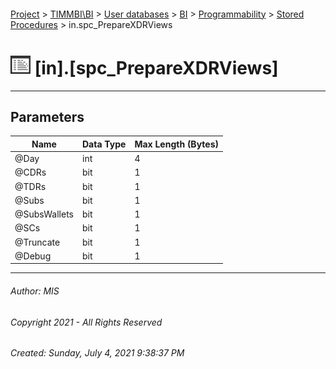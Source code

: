 #### 

[Project](../../../../../index.md) > [TIMMBI\\BI](../../../../index.md) > [User databases](../../../index.md) > [BI](../../index.md) > [Programmability](../index.md) > [Stored Procedures](Stored_Procedures.md) > in.spc_PrepareXDRViews

# ![Stored Procedures](../../../../../Images/StoredProcedure32.png) [in].[spc_PrepareXDRViews]

---

## <a name="#parameters"></a>Parameters

| Name | Data Type | Max Length (Bytes) |
|---|---|---|
| @Day | int | 4 |
| @CDRs | bit | 1 |
| @TDRs | bit | 1 |
| @Subs | bit | 1 |
| @SubsWallets | bit | 1 |
| @SCs | bit | 1 |
| @Truncate | bit | 1 |
| @Debug | bit | 1 |


---

###### Author:  MIS

###### Copyright 2021 - All Rights Reserved

###### Created: Sunday, July 4, 2021 9:38:37 PM

